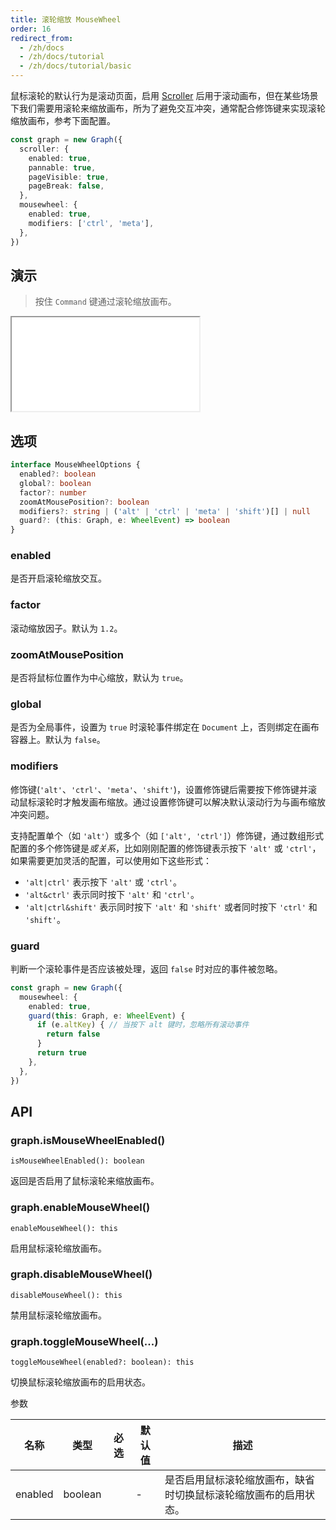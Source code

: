```yaml
---
title: 滚轮缩放 MouseWheel
order: 16
redirect_from:
  - /zh/docs
  - /zh/docs/tutorial
  - /zh/docs/tutorial/basic
---
```


鼠标滚轮的默认行为是滚动页面，启用 [Scroller](./scroller) 后用于滚动画布，但在某些场景下我们需要用滚轮来缩放画布，所为了避免交互冲突，通常配合修饰键来实现滚轮缩放画布，参考下面配置。

```ts
const graph = new Graph({
  scroller: {
    enabled: true,
    pannable: true,
    pageVisible: true,
    pageBreak: false,
  },
  mousewheel: {
    enabled: true,
    modifiers: ['ctrl', 'meta'],
  },
})
```

## 演示

> 按住 `Command` 键通过滚轮缩放画布。

<iframe src="/demos/tutorial/basic/mousewheel/playground"></iframe>

## 选项

```ts
interface MouseWheelOptions {
  enabled?: boolean
  global?: boolean
  factor?: number
  zoomAtMousePosition?: boolean
  modifiers?: string | ('alt' | 'ctrl' | 'meta' | 'shift')[] | null
  guard?: (this: Graph, e: WheelEvent) => boolean
}
```

### enabled

是否开启滚轮缩放交互。

### factor

滚动缩放因子。默认为 `1.2`。

### zoomAtMousePosition

是否将鼠标位置作为中心缩放，默认为 `true`。

### global

是否为全局事件，设置为 `true` 时滚轮事件绑定在 `Document` 上，否则绑定在画布容器上。默认为 `false`。

### modifiers

修饰键(`'alt'`、`'ctrl'`、`'meta'`、`'shift'`)，设置修饰键后需要按下修饰键并滚动鼠标滚轮时才触发画布缩放。通过设置修饰键可以解决默认滚动行为与画布缩放冲突问题。

支持配置单个（如 `'alt'`）或多个（如 `['alt', 'ctrl']`）修饰键，通过数组形式配置的多个修饰键是*或关系*，比如刚刚配置的修饰键表示按下 `'alt'` 或 `'ctrl'`，如果需要更加灵活的配置，可以使用如下这些形式：

- `'alt|ctrl'` 表示按下 `'alt'` 或 `'ctrl'`。
- `'alt&ctrl'` 表示同时按下 `'alt'` 和 `'ctrl'`。
- `'alt|ctrl&shift'` 表示同时按下 `'alt'` 和 `'shift'` 或者同时按下 `'ctrl'` 和 `'shift'`。

### guard

判断一个滚轮事件是否应该被处理，返回 `false` 时对应的事件被忽略。

```ts
const graph = new Graph({
  mousewheel: {
    enabled: true,
    guard(this: Graph, e: WheelEvent) {
      if (e.altKey) { // 当按下 alt 键时，忽略所有滚动事件
        return false
      }
      return true
    },
  },
})
```

## API

### graph.isMouseWheelEnabled()

```sign
isMouseWheelEnabled(): boolean
```

返回是否启用了鼠标滚轮来缩放画布。

### graph.enableMouseWheel()

```sign
enableMouseWheel(): this
```

启用鼠标滚轮缩放画布。

### graph.disableMouseWheel()

```sign
disableMouseWheel(): this
```

禁用鼠标滚轮缩放画布。

### graph.toggleMouseWheel(...)

```sign
toggleMouseWheel(enabled?: boolean): this
```

切换鼠标滚轮缩放画布的启用状态。

<span class="tag-param">参数<span>

| 名称    | 类型    | 必选 | 默认值 | 描述                                                           |
|---------|---------|:----:|--------|--------------------------------------------------------------|
| enabled | boolean |      | -      | 是否启用鼠标滚轮缩放画布，缺省时切换鼠标滚轮缩放画布的启用状态。 |
